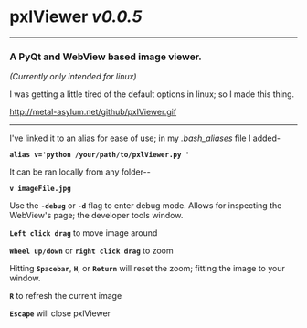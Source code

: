 # **pxlViewer**  *v0.0.5*
-----------------------------------
### **A PyQt and WebView based image viewer.**


*(Currently only intended for linux)*


I was getting a little tired of the default options in linux; so I made this thing.

http://metal-asylum.net/github/pxlViewer.gif

______________________________

I've linked it to an alias for ease of use; in my *.bash_aliases* file I added-

**`alias v='python /your/path/to/pxlViewer.py '`**


It can be ran locally from any folder--

**`v imageFile.jpg`**

Use the **`-debug`** or **`-d`** flag to enter debug mode.  Allows for inspecting the WebView's page; the developer tools window.

**`Left click drag`** to move image around

**`Wheel up/down`** or **`right click drag`** to zoom

Hitting **`Spacebar`**, **`H`**, or **`Return`** will reset the zoom; fitting the image to your window.

**`R`** to refresh the current image

**`Escape`** will close pxlViewer
